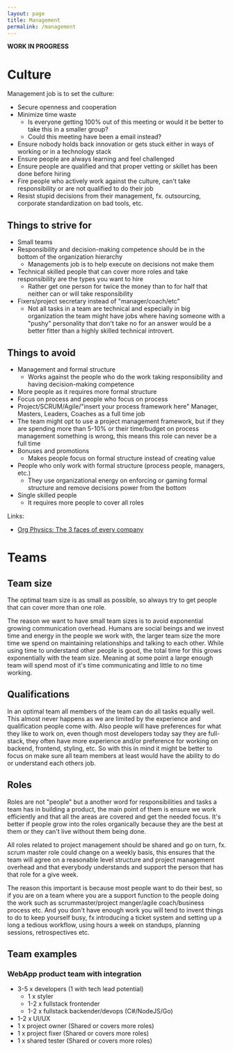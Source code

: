 ```yaml
---
layout: page
title: Management
permalink: /management
---
```


**WORK IN PROGRESS**

# Culture

Management job is to set the culture:

* Secure openness and cooperation
* Minimize time waste
    * Is everyone getting 100% out of this meeting or would it be better to take this in a smaller group?
    * Could this meeting have been a email instead?
* Ensure nobody holds back innovation or gets stuck either in ways of working or in a technology stack
* Ensure people are always learning and feel challenged
* Ensure people are qualified and that proper vetting or skillet has been done before hiring
* Fire people who actively work against the culture, can't take responsibility or are not qualified to do their job
* Resist stupid decisions from their management, fx. outsourcing, corporate standardization on bad tools, etc.

## Things to strive for

* Small teams
* Responsibility and decision-making competence should be in the bottom of the organization hierarchy
    * Managements job is to help execute on decisions not make them
* Technical skilled people that can cover more roles and take responsibility are the types you want to hire
    * Rather get one person for twice the money than to for half that neither can or will take responsibility
* Fixers/project secretary instead of "manager/coach/etc"
    * Not all tasks in a team are technical and especially in big organization the team might have jobs where having someone with a "pushy" personality that don't take no for an answer would be a better fitter than a highly skilled technical introvert. 

## Things to avoid

* Management and formal structure 
    * Works against the people who do the work taking responsibility and having decision-making competence
* More people as it requires more formal structure
* Focus on process and people who focus on process
* Project/SCRUM/Agile/"insert your process framework here" Manager, Masters, Leaders, Coaches as a full time job
* The team might opt to use a project management framework, but if they are spending more than 5-10% or their time/budget on process management something is wrong, this means this role can never be a full time 
* Bonuses and promotions
    * Makes people focus on formal structure instead of creating value
* People who only work with formal structure (process people, managers, etc.)
    * They use organizational energy on enforcing or gaming formal structure and remove decisions power from the bottom
* Single skilled people
    * It requires more people to cover all roles

Links:

* [Org Physics: The 3 faces of every company](https://medium.com/@NielsPflaeging/org-physics-the-3-faces-of-every-company-df16025f65f8#.3cegdu920)

# Teams

## Team size

The optimal team size is as small as possible, so always try to get people that can cover more than one role. 

The reason we want to have small team sizes is to avoid exponential growing communication overhead. Humans are social beings and we invest time and energy in the people we work with, the larger team size the more time we spend on maintaining relationships and talking to each other. While using time to understand other people is good, the total time for this grows exponentially with the team size. Meaning at some point a large enough team will spend most of it's time communicating and little to no time working.

## Qualifications

In an optimal team all members of the team can do all tasks equally well. This almost never happens as we are limited by the experience and qualification people come with. Also people will have preferences for what they like to work on, even though most developers today say they are full-stack, they often have more experience and/or preference for working on backend, frontend, styling, etc. So with this in mind it might be better to focus on make sure all team members at least would have the ability to do or understand each others job.

## Roles

Roles are not "people" but a another word for responsibilities and tasks a team has in building a product, the main point of them is ensure we work efficiently and that all the areas are covered and get the needed focus. It's better if people grow into the roles organically because they are the best at them or they can't live without them being done. 

All roles related to project management should be shared and go on turn, fx. scrum master role could change on a weekly basis, this ensures that the team will agree on a reasonable level structure and project management overhead and that everybody understands and support the person that has that role for a give week.

The reason this important is because most people want to do their best, so if you are on a team where you are a support function to the people doing the work such as scrummaster/project manger/agile coach/business process etc. And you don't have enough work you will tend to invent things to do to keep yourself busy, fx introducing a ticket system and setting up a long a tedious workflow, using hours a week on standups, planning sessions, retrospectives etc.

## Team examples

### WebApp product team with integration

* 3-5 x developers (1 with tech lead potential)
    * 1 x styler
    * 1-2 x fullstack frontender
    * 1-2 x fullstack backender/devops (C#/NodeJS/Go)
* 1-2 x UI/UX
* 1 x project owner (Shared or covers more roles)
* 1 x project fixer (Shared or covers more roles)
* 1 x shared tester (Shared or covers more roles)
